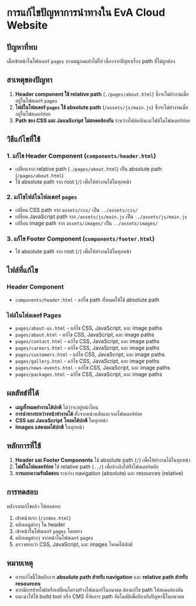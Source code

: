 # การแก้ไขปัญหาการนำทางใน EvA Cloud Website

## ปัญหาที่พบ
เมื่อเข้าหน้าในโฟลเดอร์ `pages` บางเมนูกดแล้วไม่ไป เนื่องจากปัญหาเรื่อง path ที่ไม่ถูกต้อง

## สาเหตุของปัญหา
1. **Header component ใช้ relative path** (`./pages/about.html`) ซึ่งจะไม่ทำงานเมื่ออยู่ในโฟลเดอร์ `pages`
2. **ไฟล์ในโฟลเดอร์ `pages` ใช้ absolute path** (`/assets/js/main.js`) ซึ่งจะไม่ทำงานเมื่ออยู่ในโฟลเดอร์ย่อย
3. **Path ของ CSS และ JavaScript ไม่สอดคล้องกัน** ระหว่างไฟล์หลักและไฟล์ในโฟลเดอร์ย่อย

## วิธีแก้ไขที่ใช้

### 1. แก้ไข Header Component (`components/header.html`)
- เปลี่ยนจาก relative path (`./pages/about.html`) เป็น absolute path (`/pages/about.html`)
- ใช้ absolute path จาก root (`/`) เพื่อให้ทำงานได้ในทุกหน้า

### 2. แก้ไขไฟล์ในโฟลเดอร์ `pages`
- เปลี่ยน CSS path จาก `assets/css/` เป็น `../assets/css/`
- เปลี่ยน JavaScript path จาก `/assets/js/main.js` เป็น `../assets/js/main.js`
- เปลี่ยน image path จาก `assets/images/` เป็น `../assets/images/`

### 3. แก้ไข Footer Component (`components/footer.html`)
- ใช้ absolute path จาก root (`/`) เพื่อให้ทำงานได้ในทุกหน้า

## ไฟล์ที่แก้ไข

### Header Component
- `components/header.html` - แก้ไข path ทั้งหมดให้ใช้ absolute path

### ไฟล์ในโฟลเดอร์ Pages
- `pages/about-us.html` - แก้ไข CSS, JavaScript, และ image paths
- `pages/about.html` - แก้ไข CSS, JavaScript, และ image paths
- `pages/contact.html` - แก้ไข CSS, JavaScript, และ image paths
- `pages/careers.html` - แก้ไข CSS, JavaScript, และ image paths
- `pages/customers.html` - แก้ไข CSS, JavaScript, และ image paths
- `pages/gallery.html` - แก้ไข CSS, JavaScript, และ image paths
- `pages/news-events.html` - แก้ไข CSS, JavaScript, และ image paths
- `pages/packages.html` - แก้ไข CSS, JavaScript, และ image paths

## ผลลัพธ์ที่ได้
- **เมนูทั้งหมดทำงานได้ปกติ** ไม่ว่าจะอยู่หน้าไหน
- **การนำทางระหว่างหน้าทำงานได้** ทั้งจากหน้าหลักและจากโฟลเดอร์ย่อย
- **CSS และ JavaScript โหลดได้ปกติ** ในทุกหน้า
- **Images แสดงผลได้ปกติ** ในทุกหน้า

## หลักการที่ใช้
1. **Header และ Footer Components** ใช้ absolute path (`/`) เพื่อให้ทำงานได้ในทุกหน้า
2. **ไฟล์ในโฟลเดอร์ย่อย** ใช้ relative path (`../`) เพื่ออ้างอิงไปยังโฟลเดอร์หลัก
3. **การแยกความรับผิดชอบ** ระหว่าง navigation (absolute) และ resources (relative)

## การทดสอบ
หลังจากแก้ไขแล้ว ให้ทดสอบ:
1. เข้าหน้าแรก (`/index.html`)
2. คลิกเมนูต่างๆ ใน header
3. เข้าหน้าในโฟลเดอร์ `pages` โดยตรง
4. คลิกเมนูต่างๆ จากหน้าในโฟลเดอร์ `pages`
5. ตรวจสอบว่า CSS, JavaScript, และ images โหลดได้ปกติ

## หมายเหตุ
- การแก้ไขนี้ใช้หลักการ **absolute path สำหรับ navigation** และ **relative path สำหรับ resources**
- หากมีการย้ายไฟล์หรือเปลี่ยนโครงสร้างโฟลเดอร์ในอนาคต ต้องแก้ไข path ให้สอดคล้องกัน
- แนะนำให้ใช้ build tool หรือ CMS ที่จัดการ path อัตโนมัติเพื่อป้องกันปัญหานี้ในอนาคต
